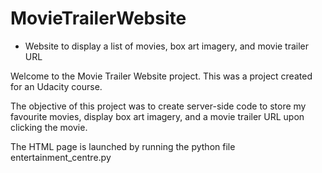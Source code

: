 # MovieTrailerWebsite
- Website to display a list of movies, box art imagery, and movie trailer URL

Welcome to the Movie Trailer Website project.
This was a project created for an Udacity course. 

The objective of this project was to create server-side code to store my favourite movies, display box art imagery, and a movie trailer URL upon clicking the movie. 

The HTML page is launched by running the python file entertainment_centre.py
